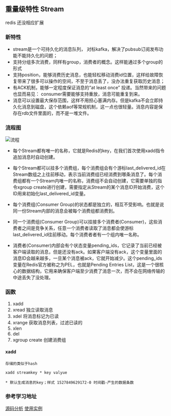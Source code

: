 ## 重量级特性 Stream

redis 还没相应扩展

### 新特性

* stream是一个可持久化的消息队列， 对标kafka，解决了pubsub订阅发布功能不能持久化的问题；
* 支持分组多次消费，同样有group，消费者的概念。这样能通过多个group的形式
* 支持position，能够消费历史消息，也能轻松移动消费id位置，这样给故障恢复带来了很多可以操作的空间，不至于消息丢了，没办法重复获取历史消息；
* 有ACK机制，能够一定程度保证消息的“at least once” 投递。当然带来的问题也显而易见： consumer需要能够支持重放，消息可能重复到来。
* 消息可以设置最大保存范围，这样不用担心塞满内存。但是kafka不会立即持久化消息到磁盘，这个依赖aof等常规机制，这一点也很轻量。消息内容是保存在rdb文件里面的，而不是一堆文件。

### 流程图

![流程](http://img.hdphp.cc/36bbbc8f1e7bf0b7081400beea24ba74.png)

* 每个Stream都有唯一的名称，它就是Redis的key，在我们首次使用xadd指令追加消息时自动创建。

* 每个Stream都可以挂多个消费组，每个消费组会有个游标last_delivered_id在Stream数组之上往前移动，表示当前消费组已经消费到哪条消息了。每个消费组都有一个Stream内唯一的名称，消费组不会自动创建，它需要单独的指令xgroup create进行创建，需要指定从Stream的某个消息ID开始消费，这个ID用来初始化last_delivered_id变量。

* 每个消费组(Consumer Group)的状态都是独立的，相互不受影响。也就是说同一份Stream内部的消息会被每个消费组都消费到。

* 同一个消费组(Consumer Group)可以挂接多个消费者(Consumer)，这些消费者之间是竞争关系，任意一个消费者读取了消息都会使游标last_delivered_id往前移动。每个消费者者有一个组内唯一名称。

* 消费者(Consumer)内部会有个状态变量pending_ids，它记录了当前已经被客户端读取的消息，但是还没有ack。如果客户端没有ack，这个变量里面的消息ID会越来越多，一旦某个消息被ack，它就开始减少。这个pending_ids变量在Redis官方被称之为PEL，也就是Pending Entries List，这是一个很核心的数据结构，它用来确保客户端至少消费了消息一次，而不会在网络传输的中途丢失了没处理。

### 函数

1. xadd
2. xread 独立读取消息
2. xdel 将消息标记为已读
3. xrange 获取消息列表，过滤已读的
4. xlen
5. del
6. xgroup create 创建消费组

#### xadd

```
存储的类似于hash

xadd streamkey * key valyue

* 默认生成消息的key；样式 1527849629172-0 时间戳-产生的数据条数

```

### 参考学习地址

[源码分析](http://chenzhenianqing.com/articles/1622.html)
[使用实例](https://mp.weixin.qq.com/s?__biz=MzAwMDU1MTE1OQ==&mid=2653549949&idx=1&sn=7f6c4cf8642478574718ed0f8cf61409&chksm=813a64e5b64dedf357cef4e2894e33a75e3ae51575a4e3211c1da23008ef79173962e9a83c73&mpshare=1&scene=23&srcid=0717fZ8HWyv9FjbqVXO6cLsa#rd)
